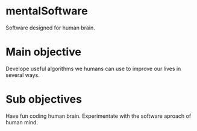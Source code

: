 # mentalSoftware
Software designed for human brain.


# Main objective
Develope useful algorithms we humans can use to improve our lives in several ways.

# Sub objectives
Have fun coding human brain.
Experimentate with the software aproach of human mind.
